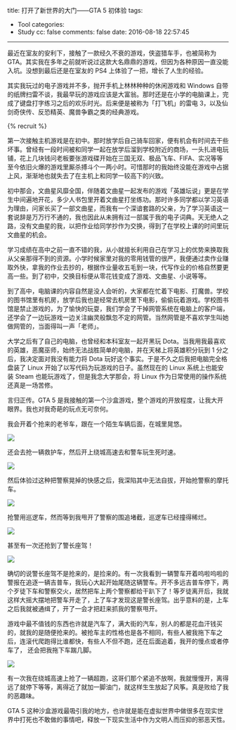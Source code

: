 title: 打开了新世界的大门——GTA 5 初体验
tags:
  - Tool
categories:
  - Study
cc: false
comments: false
date: 2016-08-18 22:57:45
---

最近在室友的安利下，接触了一款经久不衰的游戏，侠盗猎车手，也被简称为 GTA。其实我在多年之前就听说过这款大名鼎鼎的游戏，但因为各种原因一直没能入坑。没想到最后还是在室友的 PS4 上体验了一把，增长了人生的经验。

其实我玩过的电子游戏并不多，抛开手机上林林种种的休闲游戏和 Windows 自带的纸牌扫雷不谈，我最早玩的游戏应该是大富翁。那时还是在小学的电脑课上，完成了键盘打字练习之后的欢乐时光。后来便是被称为「打飞机」的雷电 3，以及仙剑奇侠传、反恐精英、魔兽争霸之类的经典游戏。

<!-- more --><!-- indicate-the-source -->

{% recruit %}

第一次接触主机游戏是在初中。那时放学后自己骑车回家，便有机会有时间去干些坏事。曾经有一段时间被和同学一起在放学后溜到学校附近的商场，一头扎进电玩铺，花上几块钱问老板要张游戏碟开始在三国无双、极品飞车、FIFA、实况等等至今依旧火爆的游戏里厮杀搏斗个一两小时。可惜那时的我始终没能在游戏中占据上风，渐渐地也就失去了在主机上和同学一较高下的兴致。

初中那会，文曲星风靡全国，伴随着文曲星一起发布的游戏「英雄坛说」更是在学生中间遍地开花，多少人书包里开着文曲星打坐练功。那时许多同学都以学习英语为理由，问家长买了一部文曲星，而我有一个深谙套路的父亲，为了学习英语这一套说辞是万万行不通的，我也因此从未拥有过一部属于我的电子词典。天无绝人之路，没有文曲星的我，以把作业给同学抄作为交换，得到了在学校上课的时间里玩文曲星的机会。

学习成绩在高中之前一直不错的我，从小就擅长利用自己在学习上的优势来换取我从父亲那得不到的资源。小学时候家里对我的零用钱管的很严，我便通过卖作业赚取外快，拿我的作业去抄的，根据作业量收五毛到一块，代写作业的价格自然要更高一些。到了初中，交换目标便从零花钱变成了游戏、文曲星、小说等等。

到了高中，电脑课的内容自然是没人会听的，大家都在忙着下电影、打魔兽。学校的图书馆里有机房，放学后我也是经常去机房里下电影，偷偷玩着游戏。学校图书馆是禁止游戏的，为了愉快的玩耍，我们学会了干掉网管系统在电脑上的客户端，还学会了一边玩游戏一边关注幽灵般飘忽不定的网管。当然网管是不喜欢学生叫她做网管的，当面得叫一声「老师」。

大学之后有了自己的电脑，也曾经和本科室友一起开黑玩 Dota。当我用我最喜欢的英雄，恶魔巫师，始终无法战胜简单的电脑，并在天梯上将英雄积分玩到 1 分之后，我决定面对我没有能力将 Dota 玩好这个事实。于是不久之后我把电脑完全格盘装了 Linux 开始了以写代码为玩游戏的日子。虽然现在的 Linux 系统上也能安装 Steam 也能玩游戏了，但是我念大学那会，将 Linux 作为日常使用的操作系统还真是一场苦修。

言归正传。GTA 5 是我接触的第一个沙盒游戏，整个游戏的开放程度，让我大开眼界。我也对我奇葩的玩点无可奈何。

我会开着个抢来的老爷车，跟在一个陌生车辆后面，在城里晃悠。

![](https://ws3.sinaimg.cn/mw1024/801b780agw1f6y9n138byj21hc0u0wo4.jpg)

还会去抢一辆救护车，然后开上绕城高速去和警车玩生死时速。

![](https://ws1.sinaimg.cn/mw1024/801b780agw1f6y9qjn47gj21hc0u0wse.jpg)

然后体验过这种把警察晃掉的快感之后，我深陷其中无法自拔，开始抢警察的摩托车。

![](https://ws4.sinaimg.cn/mw1024/801b780agw1f6y9tln6hzj21hc0u0qa1.jpg)

抢警用巡逻车，然而等到我甩开了警察的围追堵截，巡逻车已经撞得稀烂。

![](https://ws1.sinaimg.cn/mw1024/801b780agw1f6y9vh0jpxj21hc0u0n9m.jpg)

甚至有一次还抢到了警长座驾！

![](https://ws1.sinaimg.cn/mw1024/801b780agw1f6y9wry8s0j21hc0u07az.jpg)

确切的说警长座驾不是抢来的，是捡来的。有一次我看到一辆警车开着呜啦呜啦的警报在追逐一辆吉普车，我玩心大起开始尾随这辆警车。开不多远吉普车停下，两个歹徒下车和警察交火，居然把车上两个警察都给干趴下了！等歹徒离开后，我就这样大摇大摆地把警车开走了，上了车才发现这是警长座驾。出乎意料的是，上车之后我就被通缉了，开了一会才把赶来抓我的警察甩开。

游戏中最不值钱的东西也许就是汽车了，满大街的汽车，别人的都是花血汗钱买的，就我的是随便抢来的。被抢车主的性格也是各不相同，有些人被我拖下车之后，连滚代爬跑得比谁都快，有些人不但不跑，还在后面追着，我开的慢点或者停车了， 还会把我拖下车踹几脚。

![](https://ws4.sinaimg.cn/mw1024/801b780agw1f6yaa67klxj21hc0u049d.jpg)

有一次我在绕城高速上抢了一辆超跑，这哥们那个紧追不放啊，我就慢慢开，离得远了就停下等等，离得近了就加一脚油门，就这样生生放起了风筝。真是败给了我的恶趣味。

GTA 5 这种沙盒游戏最吸引我的地方，也许就是能在虚拟世界中做很多在现实世界中打死也不敢做的事情吧，释放一下现实生活中作为文明人而压抑的邪恶天性。


